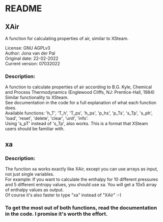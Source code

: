# README
## XAir
A function for calculating properties of air, similar to XSteam.  

License: GNU AGPLv3  
Author: Jona van der Pal  
Original date: 22-02-2022  
Current version: 07032022  
### Description:  
A function to calculate properties of air according to B.G. Kyle, Chemical and Process
Thermodynamics (Englewood Cliffs, NJ: Prentice-Hall, 1984)  
Similar functionality to XSteam.  
See documentation in the code for a full explanation of what each
function does.  
Available functions: 'h_T', 'T_h', 'T_ps', 'h_ps', 'p_hs', 'p_Ts', 's_Tp', 's_ph', 'load',
'reset', 'delete', 'clear', 'unit', 'info'.  
Using 's_pT' instead of 's_Tp', also works. This is a format that XSteam users should be familiar with.

## xa
### Description:
The function xa works exactly like XAir, except you can use arrays as input, not just single variables.  
For example: If you want to calculate the enthalpy for 10 different pressures and 5 different entropy values, you should use xa. You will get a 10x5 array of enthalpy values as output.  
Of course it's also faster to type "xa" instead of "XAir" :-)  

### To get the most out of both functions, read the documentation in the code. I promise it's worth the effort.  
